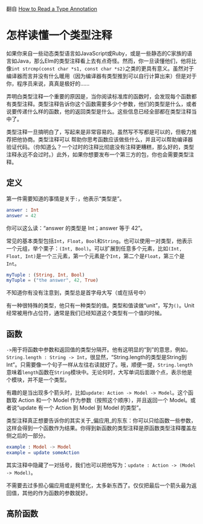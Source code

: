 翻自 [How to Read a Type Annotation](https://github.com/elm-guides/elm-for-js/blob/master/How%20to%20Read%20a%20Type%20Annotation.md)

# 怎样读懂一个类型注释

如果你来自一些动态类型语言如JavaScript或Ruby，或是一些静态的C家族的语言如Java，那么Elm的类型注释看上去有点奇怪。然而，你一旦读懂他们，他将比像`int strcmp(const char *s1, const char *s2)`之类的更具有意义。虽然对于编译器而言并没有什么暖用（因为编译器有类型推到可以自行计算出来）但是对于你，程序员来说，真真是极好的……

弄明白类型注释一个重要的原因是，当你阅读标准库的函数时，会发现每个函数都有类型注释。类型注释告诉你这个函数需要多少个参数，他们的类型是什么，或者说要传递什么样的函数，他的返回类型是什么。这些信息已经全部都在类型注释当中了。

类型注释一旦搞明白了，写起来是非常容易的。虽然写不写都是可以的，但极力推荐把他协商。类型注释可以
帮助你思考函数应该做些什么，并且可以帮助编译器验证代码。（你知道么？一个过时的注释比彻底没有注释更糟糕，那么好的，类型注释永远不会过时。）此外，如果你想要发布一个第三方的包，你也会需要类型注释。

## 定义

第一件需要知道的事情是关于`:`，他表示“类型是”。

```elm
answer : Int
answer = 42
```

你可以这么读：“answer 的类型是 Int；answer 等于 42”。

常见的基本类型包括`Int`，`Float`，`Bool`和`String`。也可以使用一对类型，他表示一个元组，举个栗子：`(Int, Bool)`。可以扩展到任意多个元素，比如`(Int, Float, Int)`是一个三元素，第一个元素是个`Int`，第二个是`Float`，第三个是`Int`。

```elm
myTuple : (String, Int, Bool)
myTuple = ("the answer", 42, True)
```

不知道你有没有注意到，类型总是首字母大写（或在括号中）

有一种很特殊的类型，他只有一种类型的值。类型和值读做“unit”，写为`()`。Unit经常被用作占位符，通常是我们已经知道这个类型有一个值的时候。

## 函数

`->`用于将函数中参数和返回值的类型分隔开。他有这明显的“到”的意思，例如，`String.length : String -> Int`，很显然，“String.length的类型是String到Int”。只需要像一个句子一样从左往右读就好了。哦，顺便一提，`String.length`意味着`length`函数在`String`模块中。无论何时，大写单词后面跟个点，表示他是个模块，并不是一个类型。

有趣的是当出现多个箭头时，比如`update: Action -> Model -> Model`。这个函数取 Action 和一个 Model 作为参数（按照这个顺序），并且返回一个 Model。或者说“update 有一个 Action 到 Model 到 Model 的类型”。

类型注释真正想要告诉你的其实关于_偏应用_的东东：你可以只给函数一些参数，这样会得到一个函数作为结果。你得到新函数的类型注释是原函数类型注释覆盖左侧之后的一部分。

```elm
example : Model -> Model
example = update someAction
```

其实注释中隐藏了一对括号，我们也可以把他写为：`update : Action -> (Model -> Model)`。

不需要去过多担心偏应用或是柯里化，太多新东西了。仅仅把最后一个箭头最为返回值，其他的作为函数的参数就好。

## 高阶函数


